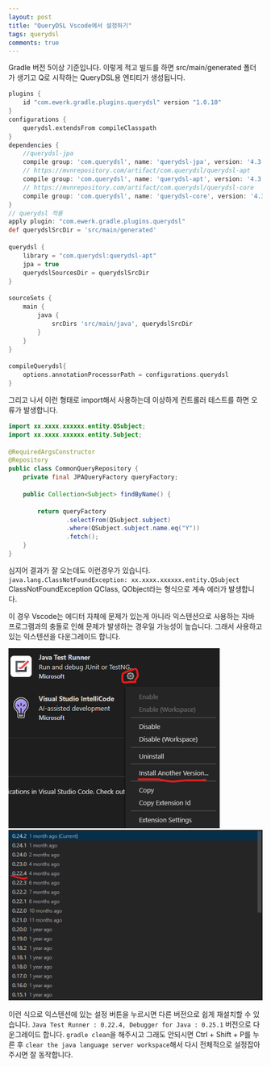 ```yaml
---
layout: post
title: "QueryDSL Vscode에서 설정하기"
tags: querydsl
comments: true
---
```


Gradle 버전 5이상 기준입니다.
이렇게 적고 빌드를 하면 src/main/generated 폴더가 생기고 Q로 시작하는 QueryDSL용 엔티티가 생성됩니다.

```groovy
plugins {
	id "com.ewerk.gradle.plugins.querydsl" version "1.0.10"
}
configurations {
	querydsl.extendsFrom compileClasspath
}
dependencies {
	//querydsl-jpa
	compile group: 'com.querydsl', name: 'querydsl-jpa', version: '4.3.1'
	// https://mvnrepository.com/artifact/com.querydsl/querydsl-apt
	compile group: 'com.querydsl', name: 'querydsl-apt', version: '4.3.1'
	// https://mvnrepository.com/artifact/com.querydsl/querydsl-core
	compile group: 'com.querydsl', name: 'querydsl-core', version: '4.3.1'
}
// querydsl 적용
apply plugin: "com.ewerk.gradle.plugins.querydsl"
def querydslSrcDir = 'src/main/generated'

querydsl {
    library = "com.querydsl:querydsl-apt"
    jpa = true
    querydslSourcesDir = querydslSrcDir
}

sourceSets {
    main {
        java {
            srcDirs 'src/main/java', querydslSrcDir
        }
    }
}

compileQuerydsl{
    options.annotationProcessorPath = configurations.querydsl
}
```

그리고 나서 이런 형태로 import해서 사용하는데 이상하게 컨트롤러 테스트를 하면 오류가 발생합니다.

```java
import xx.xxxx.xxxxxx.entity.QSubject;
import xx.xxxx.xxxxxx.entity.Subject;

@RequiredArgsConstructor
@Repository
public class CommonQueryRepository {
    private final JPAQueryFactory queryFactory;

    public Collection<Subject> findByName() {
        
        return queryFactory
                .selectFrom(QSubject.subject)
                .where(QSubject.subject.name.eq("Y"))
                .fetch();
    }
}
```
심지어 결과가 잘 오는데도 이런경우가 있습니다.
`java.lang.ClassNotFoundException: xx.xxxx.xxxxxx.entity.QSubject`
ClassNotFoundException QClass, QObject라는 형식으로 계속 에러가 발생합니다.

이 경우 Vscode는 에디터 자체에 문제가 있는게 아니라 익스텐션으로 사용하는 자바 프로그램과의 충돌로 인해 문제가 발생하는 경우일 가능성이 높습니다. 그래서 사용하고 있는 익스텐션을 다운그레이드 합니다.

<img src="/images/querydsl1.png">

<img src="/images/querydsl2.png">

이런 식으로 익스텐션에 있는 설정 버튼을 누르시면 다른 버전으로 쉽게 재설치할 수 있습니다.
`Java Test Runner : 0.22.4, Debugger for Java : 0.25.1` 버전으로 다운그레이드 합니다.
`gradle clean`을 해주시고 그래도 안되시면 Ctrl + Shift + P를 누른 후 `clear the java language server workspace`해서 다시 전체적으로 설정잡아주시면 잘 동작합니다.